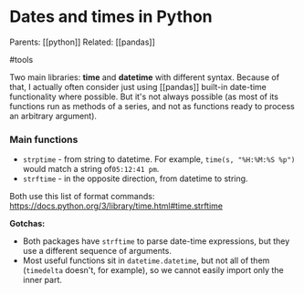 # Dates and times in Python

Parents: [[python]]
Related: [[pandas]]

#tools


Two main libraries: **time** and **datetime** with different syntax. Because of that, I actually often consider just using [[pandas]] built-in date-time functionality where possible. But it's not always possible (as most of its functions run as methods of a series, and not as functions ready to process an arbitrary argument).

### Main functions

* `strptime` - from string to datetime. For example, `time(s, "%H:%M:%S %p")` would match a string of`05:12:41 pm`.
* `strftime` - in the opposite direction, from datetime to string. 

Both use this list of format commands: https://docs.python.org/3/library/time.html#time.strftime

**Gotchas:**
* Both packages have `strftime` to parse date-time expressions, but they use a different sequence of arguments.
* Most useful functions sit in `datetime.datetime`, but not all of them (`timedelta` doesn't, for example), so we cannot easily import only the inner part.